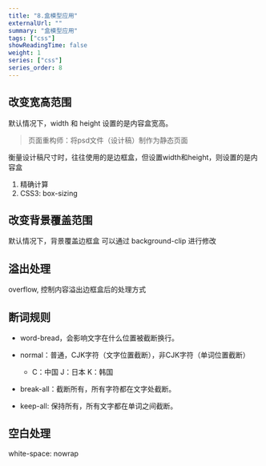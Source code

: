 ```yaml
---
title: "8.盒模型应用"
externalUrl: ""
summary: "盒模型应用"
tags: ["css"]
showReadingTime: false
weight: 1
series: ["css"]
series_order: 8
---
```


## 改变宽高范围
默认情况下，width 和 height 设置的是内容盒宽高。
> 页面重构师：将psd文件（设计稿）制作为静态页面

衡量设计稿尺寸时，往往使用的是边框盒，但设置width和height，则设置的是内容盒

1. 精确计算
2. CSS3: box-sizing


## 改变背景覆盖范围
默认情况下，背景覆盖边框盒
可以通过 background-clip 进行修改

## 溢出处理
overflow, 控制内容溢出边框盒后的处理方式

## 断词规则
- word-bread，会影响文字在什么位置被截断换行。

- normal：普通，CJK字符（文字位置截断），非CJK字符（单词位置截断）
    - C：中国 J：日本 K：韩国
- break-all：截断所有，所有字符都在文字处截断。
- keep-all: 保持所有，所有文字都在单词之间截断。

## 空白处理
white-space: nowrap
